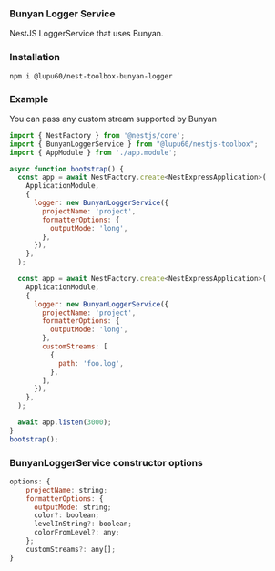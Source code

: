 ### Bunyan Logger Service

NestJS LoggerService that uses Bunyan.

### Installation
```
npm i @lupu60/nest-toolbox-bunyan-logger
```

### Example

You can pass any custom stream supported by Bunyan

```js
import { NestFactory } from '@nestjs/core';
import { BunyanLoggerService } from "@lupu60/nestjs-toolbox";
import { AppModule } from './app.module';

async function bootstrap() {
  const app = await NestFactory.create<NestExpressApplication>(
    ApplicationModule,
    {
      logger: new BunyanLoggerService({
        projectName: 'project',
        formatterOptions: {
          outputMode: 'long',
        },
      }),
    },
  );

  const app = await NestFactory.create<NestExpressApplication>(
    ApplicationModule,
    {
      logger: new BunyanLoggerService({
        projectName: 'project',
        formatterOptions: {
          outputMode: 'long',
        },
        customStreams: [
          {
            path: 'foo.log',
          },
        ],
      }),
    },
  );

  await app.listen(3000);
}
bootstrap();
```

### BunyanLoggerService constructor options

```js
options: {
    projectName: string;
    formatterOptions: {
      outputMode: string;
      color?: boolean;
      levelInString?: boolean;
      colorFromLevel?: any;
    };
    customStreams?: any[];
}
```
